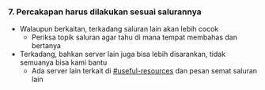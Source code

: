 ### 7. Percakapan harus dilakukan sesuai salurannya

- Walaupun berkaitan, terkadang saluran lain akan lebih cocok
   - Periksa topik saluran agar tahu di mana tempat membahas dan bertanya
- Terkadang, bahkan server lain juga bisa lebih disarankan, tidak semuanya bisa kami bantu
   - Ada server lain terkait di [#useful-resources](https://discord.com/channels/283769550611152897/638041441079263283) dan pesan semat saluran lain
